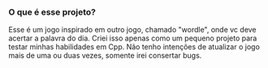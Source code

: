 ### O que é esse projeto? 
Esse é um jogo inspirado em outro jogo, chamado "wordle", onde vc deve acertar a palavra do dia. Criei isso apenas como um pequeno projeto para testar minhas habilidades em Cpp. Não tenho intenções de atualizar o jogo mais de uma ou duas vezes, somente irei consertar bugs.
